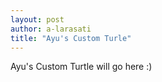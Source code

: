 ```yaml
---
layout: post
author: a-larasati
title: "Ayu's Custom Turle"
---
```


Ayu's Custom Turtle will go here :)
